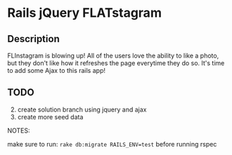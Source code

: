 # Rails jQuery FLATstagram

## Description

FLInstagram is blowing up! All of the users love the ability to like a photo, but they don't like how it refreshes the page everytime they do so. It's time to add some Ajax to this rails app!

## TODO
2. create solution branch using jquery and ajax
3. create more seed data

NOTES: 

make sure to run:
`rake db:migrate RAILS_ENV=test`
before running rspec